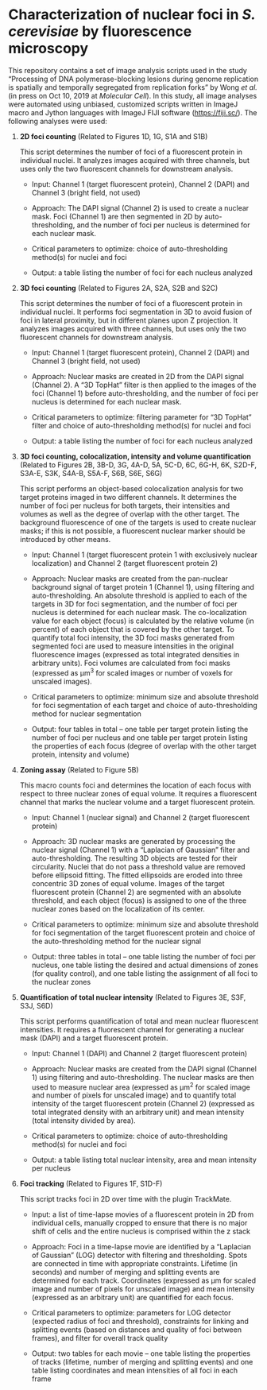 # Characterization of nuclear foci in *S. cerevisiae* by fluorescence microscopy

This repository contains a set of image analysis scripts used in the
study “Processing of DNA polymerase-blocking lesions during genome
replication is spatially and temporally segregated from replication
forks” by Wong *et al.* (in press on Oct 10, 2019 at *Molecular Cell*). In
this study, all image analyses were automated using unbiased, customized
scripts written in ImageJ macro and Jython languages with ImageJ FIJI
software (<https://fiji.sc/>). The following analyses were used:

1. **2D foci counting** (Related to Figures 1D, 1G, S1A and S1B)

    This script determines the number of foci of a fluorescent protein
    in individual nuclei. It analyzes images acquired with three
    channels, but uses only the two fluorescent channels for
    downstream analysis.

    - Input: Channel 1 (target fluorescent protein), Channel 2 (DAPI) and
    Channel 3 (bright field, not used)

    - Approach: The DAPI signal (Channel 2) is used to create a
    nuclear mask. Foci (Channel 1) are then segmented in 2D by
    auto-thresholding, and the number of foci per nucleus is determined
    for each nuclear mask.

    - Critical parameters to optimize: choice of
    auto-thresholding method(s) for nuclei and foci

    - Output: a table listing the number of foci for each nucleus analyzed

2. **3D foci counting** (Related to Figures 2A, S2A, S2B and S2C)

    This script determines the number of foci of a fluorescent protein
    in individual nuclei. It performs foci segmentation in 3D to avoid
    fusion of foci in lateral proximity, but in different planes upon
    Z projection. It analyzes images acquired with three channels, but
    uses only the two fluorescent channels for downstream analysis.

    - Input: Channel 1 (target fluorescent protein), Channel 2 (DAPI) and
    Channel 3 (bright field, not used)

    - Approach: Nuclear masks are created in 2D from the DAPI signal
    (Channel 2). A “3D TopHat” filter is then applied to the images of
    the foci (Channel 1) before auto-thresholding, and the number of
    foci per nucleus is determined for each nuclear mask.

    - Critical parameters to optimize: filtering parameter for “3D TopHat”
    filter and choice of auto-thresholding method(s) for nuclei and foci

    - Output: a table listing the number of foci for each nucleus analyzed

3. **3D foci counting, colocalization, intensity and volume
    quantification** (Related to Figures 2B, 3B-D, 3G, 4A-D, 5A, 5C-D,
    6C, 6G-H, 6K, S2D-F, S3A-E, S3K, S4A-B, S5A-F, S6B, S6E, S6G)

    This script performs an object-based colocalization analysis for two
    target proteins imaged in two different channels. It determines the
    number of foci per nucleus for both targets, their intensities and
    volumes as well as the degree of overlap with the other target. The
    background fluorescence of one of the targets is used to create
    nuclear masks; if this is not possible, a fluorescent nuclear marker
    should be introduced by other means.

    - Input: Channel 1 (target fluorescent protein 1 with exclusively
    nuclear localization) and Channel 2 (target fluorescent protein 2)

    - Approach: Nuclear masks are created from the pan-nuclear background
    signal of target protein 1 (Channel 1), using filtering
    and auto-thresholding. An absolute threshold is applied to each of
    the targets in 3D for foci segmentation, and the number of foci per
    nucleus is determined for each nuclear mask. The co-localization
    value for each object (focus) is calculated by the relative volume
    (in percent) of each object that is covered by the other target. To
    quantify total foci intensity, the 3D foci masks generated from
    segmented foci are used to measure intensities in the original
    fluorescence images (expressed as total integrated densities in
    arbitrary units). Foci volumes are calculated from foci masks
    (expressed as µm<sup>3</sup> for scaled images or number of voxels for
    unscaled images).

    - Critical parameters to optimize: minimum size and absolute threshold
    for foci segmentation of each target and choice of auto-thresholding
    method for nuclear segmentation

    - Output: four tables in total – one table per target protein listing
    the number of foci per nucleus and one table per target protein
    listing the properties of each focus (degree of overlap with the
    other target protein, intensity and volume)

4. **Zoning assay** (Related to Figure 5B)

    This macro counts foci and determines the location of each focus
    with respect to three nuclear zones of equal volume. It requires a
    fluorescent channel that marks the nuclear volume and a target
    fluorescent protein.

    - Input: Channel 1 (nuclear signal) and Channel 2 (target
    fluorescent protein)

    - Approach: 3D nuclear masks are generated by processing the nuclear
    signal (Channel 1) with a “Laplacian of Gaussian” filter
    and auto-thresholding. The resulting 3D objects are tested for
    their circularity. Nuclei that do not pass a threshold value are
    removed before ellipsoid fitting. The fitted ellipsoids are eroded
    into three concentric 3D zones of equal volume. Images of the target
    fluorescent protein (Channel 2) are segmented with an absolute
    threshold, and each object (focus) is assigned to one of the three
    nuclear zones based on the localization of its center.

    - Critical parameters to optimize: minimum size and absolute threshold
    for foci segmentation of the target fluorescent protein and choice
    of the auto-thresholding method for the nuclear signal

    - Output: three tables in total – one table listing the number of foci
    per nucleus, one table listing the desired and actual dimensions of
    zones (for quality control), and one table listing the assignment of
    all foci to the nuclear zones

5. **Quantification of total nuclear intensity** (Related to Figures
    3E, S3F, S3J, S6D)

    This script performs quantification of total and mean nuclear
    fluorescent intensities. It requires a fluorescent channel for
    generating a nuclear mask (DAPI) and a target fluorescent protein.

    - Input: Channel 1 (DAPI) and Channel 2 (target fluorescent protein)

    - Approach: Nuclear masks are created from the DAPI signal (Channel 1)
    using filtering and auto-thresholding. The nuclear masks are then
    used to measure nuclear area (expressed as µm<sup>2</sup> for scaled image
    and number of pixels for unscaled image) and to quantify total
    intensity of the target fluorescent protein (Channel 2) (expressed
    as total integrated density with an arbitrary unit) and mean
    intensity (total intensity divided by area).

    - Critical parameters to optimize: choice of
    auto-thresholding method(s) for nuclei and foci

    - Output: a table listing total nuclear intensity, area and mean
    intensity per nucleus

6. **Foci tracking** (Related to Figures 1F, S1D-F)

    This script tracks foci in 2D over time with the plugin TrackMate.

    - Input: a list of time-lapse movies of a fluorescent protein in 2D
    from individual cells, manually cropped to ensure that there is no
    major shift of cells and the entire nucleus is comprised within the
    z stack

    - Approach: Foci in a time-lapse movie are identified by a “Laplacian
    of Gaussian” (LOG) detector with filtering and thresholding. Spots
    are connected in time with appropriate constraints. Lifetime
    (in seconds) and number of merging and splitting events are
    determined for each track. Coordinates (expressed as µm for scaled
    image and number of pixels for unscaled image) and mean intensity
    (expressed as an arbitrary unit) are quantified for each focus.

    - Critical parameters to optimize: parameters for LOG detector
    (expected radius of foci and threshold), constraints for linking and
    splitting events (based on distances and quality of foci between
    frames), and filter for overall track quality

    - Output: two tables for each movie – one table listing the properties
    of tracks (lifetime, number of merging and splitting events) and one
    table listing coordinates and mean intensities of all foci in each frame
